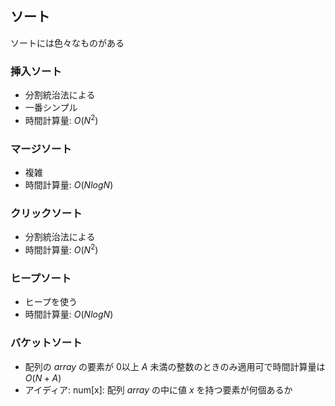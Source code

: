 <!-- ドラフト -->
## ソート

ソートには色々なものがある

### 挿入ソート

- 分割統治法による
- 一番シンプル
- 時間計算量: $O(N^2)$ 

### マージソート 

- 複雑 
- 時間計算量: $O(NlogN)$

### クリックソート

- 分割統治法による
- 時間計算量: $O(N^2)$

### ヒープソート

- ヒープを使う
- 時間計算量: $O(NlogN)$

### バケットソート

- 配列の $array$ の要素が 0以上 $A$ 未満の整数のときのみ適用可で時間計算量は $O(N + A)$ 
- アイディア: num[x]: 配列 $array$ の中に値 $x$ を持つ要素が何個あるか
